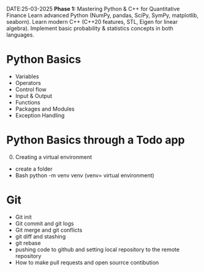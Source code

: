 DATE:25-03-2025
**Phase 1:** Mastering Python & C++ for Quantitative Finance
Learn advanced Python (NumPy, pandas, SciPy, SymPy, matplotlib, seaborn).
Learn modern C++ (C++20 features, STL, Eigen for linear algebra).
Implement basic probability & statistics concepts in both languages.

# Python Basics
 - Variables
 - Operators
 - Control flow
 - Input & Output
 - Functions
 - Packages and Modules
 - Exception Handling

# Python Basics through a Todo app
0. Creating a virtual environment
  - create a folder
  - Bash python -m venv venv (venv= virtual environment)


# Git
 - Git init
 - Git commit and git logs
 - Git merge and git conflicts
 - git diff and stashing
 - git rebase
 - pushing code to github and setting local repository to the remote repository
 - How to make pull requests and open sourrce contibution 